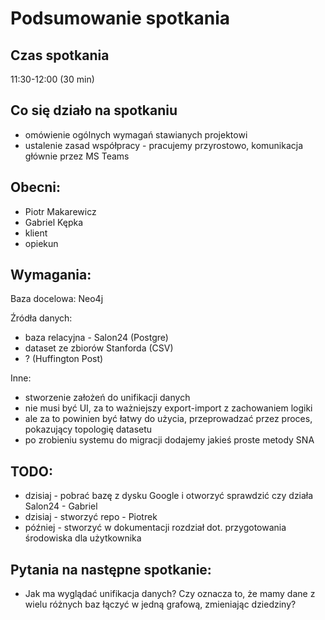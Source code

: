 # Podsumowanie spotkania

## Czas spotkania
11:30-12:00 (30 min)

## Co się działo na spotkaniu
- omówienie ogólnych wymagań stawianych projektowi
- ustalenie zasad współpracy - pracujemy przyrostowo, komunikacja głównie przez MS Teams

## Obecni:
 - Piotr Makarewicz
 - Gabriel Kępka
 - klient
 - opiekun

## Wymagania:
Baza docelowa: Neo4j

Źródła danych:
 - baza relacyjna - Salon24 (Postgre) 
 - dataset ze zbiorów Stanforda (CSV)
 - ? (Huffington Post)

Inne:
 - stworzenie założeń do unifikacji danych
 - nie musi być UI, za to ważniejszy export-import z zachowaniem logiki
 - ale za to powinien być łatwy do użycia, przeprowadzać przez proces, pokazujący topologię datasetu
 - po zrobieniu systemu do migracji dodajemy jakieś proste metody SNA

## TODO:
 - dzisiaj - pobrać bazę z dysku Google i otworzyć sprawdzić czy działa Salon24 - Gabriel
 - dzisiaj - stworzyć repo - Piotrek
 - później - stworzyć w dokumentacji rozdział dot. przygotowania środowiska dla użytkownika

## Pytania na następne spotkanie:
 - Jak ma wyglądać unifikacja danych? Czy oznacza to, że mamy dane z wielu różnych baz łączyć w jedną grafową, zmieniając dziedziny?
